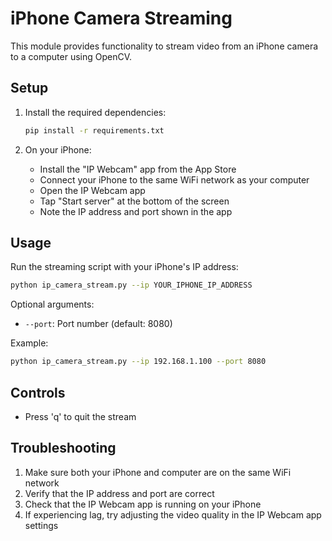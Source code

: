 # iPhone Camera Streaming

This module provides functionality to stream video from an iPhone camera to a computer using OpenCV.

## Setup

1. Install the required dependencies:
   ```bash
   pip install -r requirements.txt
   ```

2. On your iPhone:
   - Install the "IP Webcam" app from the App Store
   - Connect your iPhone to the same WiFi network as your computer
   - Open the IP Webcam app
   - Tap "Start server" at the bottom of the screen
   - Note the IP address and port shown in the app

## Usage

Run the streaming script with your iPhone's IP address:

```bash
python ip_camera_stream.py --ip YOUR_IPHONE_IP_ADDRESS
```

Optional arguments:
- `--port`: Port number (default: 8080)

Example:
```bash
python ip_camera_stream.py --ip 192.168.1.100 --port 8080
```

## Controls

- Press 'q' to quit the stream

## Troubleshooting

1. Make sure both your iPhone and computer are on the same WiFi network
2. Verify that the IP address and port are correct
3. Check that the IP Webcam app is running on your iPhone
4. If experiencing lag, try adjusting the video quality in the IP Webcam app settings 